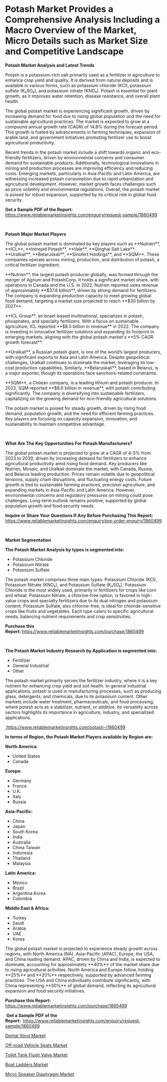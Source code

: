 <p><h1>Potash Market Provides a Comprehensive Analysis Including a Macro Overview of the Market, Micro Details such as Market Size and Competitive Landscape</h1></p><p><strong>Potash Market Analysis and Latest Trends</strong></p>
<p><p>Potash is a potassium-rich salt primarily used as a fertilizer in agriculture to enhance crop yield and quality. It is derived from natural deposits and is available in various forms, such as potassium chloride (KCl), potassium sulfate (K₂SO₄), and potassium nitrate (KNO₃). Potash is essential for plant growth, as it improves water retention, disease resistance, and overall plant health.</p><p>The global potash market is experiencing significant growth, driven by increasing demand for food due to rising global population and the need for sustainable agricultural practices. The market is expected to grow at a compound annual growth rate (CAGR) of 14.8% during the forecast period. This growth is fueled by advancements in farming techniques, expansion of arable land, and government initiatives promoting fertilizer use to boost agricultural productivity.</p><p>Recent trends in the potash market include a shift towards organic and eco-friendly fertilizers, driven by environmental concerns and consumer demand for sustainable products. Additionally, technological innovations in mining and production processes are improving efficiency and reducing costs. Emerging markets, particularly in Asia-Pacific and Latin America, are witnessing increased potash consumption due to rapid urbanization and agricultural development. However, market growth faces challenges such as price volatility and environmental regulations. Overall, the potash market is poised for robust expansion, supported by its critical role in global food security.</p></p>
<p><strong>Get a Sample PDF of the Report:&nbsp;</strong> <a href="https://www.reliablemarketinsights.com/enquiry/request-sample/1860499?utm_campaign=2110&utm_medium=2&utm_source=Github&utm_content=ia&utm_term=24012025&utm_id=potash">https://www.reliablemarketinsights.com/enquiry/request-sample/1860499</a></p>
<p>&nbsp;</p>
<p><strong>Potash Major Market Players</strong></p>
<p><p>The global potash market is dominated by key players such as **Nutrien**, **ICL**, **Intrepid Potash**, **Vale**, **Qinghai Salt Lake**, **Uralkali**, **Belaruskali**, **Sinofert Holdings**, and **SQM**. These companies operate across mining, production, and distribution of potash, a critical fertilizer ingredient.</p><p>**Nutrien**, the largest potash producer globally, was formed through the merger of Agrium and PotashCorp. It holds a significant market share, with operations in Canada and the U.S. In 2022, Nutrien reported sales revenue of approximately **$37.8 billion**, driven by strong demand for fertilizers. The company is expanding production capacity to meet growing global food demand, targeting a market size projected to reach **$30 billion by 2027**.</p><p>**ICL Group**, an Israel-based multinational, specializes in potash, phosphates, and specialty fertilizers. With a focus on sustainable agriculture, ICL reported **$8.5 billion in revenue** in 2022. The company is investing in innovative fertilizer solutions and expanding its footprint in emerging markets, aligning with the global potash market's **5% CAGR growth forecast**.</p><p>**Uralkali**, a Russian potash giant, is one of the world’s largest producers, with significant exports to Asia and Latin America. Despite geopolitical challenges, Uralkali continues to dominate the market, leveraging its low-cost production capabilities. Similarly, **Belaruskali**, based in Belarus, is a major exporter, though its operations face sanctions-related constraints.</p><p>**SQM**, a Chilean company, is a leading lithium and potash producer. In 2022, SQM reported **$8.6 billion in revenue**, with potash contributing significantly. The company is diversifying into sustainable fertilizers, capitalizing on the growing demand for eco-friendly agricultural solutions.</p><p>The potash market is poised for steady growth, driven by rising food demand, population growth, and the need for efficient farming practices. Key players are focusing on capacity expansion, innovation, and sustainability to maintain competitive advantage.</p></p>
<p>&nbsp;</p>
<p><strong>What Are The Key Opportunities For Potash Manufacturers?</strong></p>
<p><p>The global potash market is projected to grow at a CAGR of 4-5% from 2023 to 2030, driven by increasing demand for fertilizers to enhance agricultural productivity amid rising food demand. Key producers like Nutrien, Mosaic, and Uralkali dominate the market, with Canada, Russia, and Belarus leading production. Prices remain volatile due to geopolitical tensions, supply chain disruptions, and fluctuating energy costs. Future growth is tied to sustainable farming practices, precision agriculture, and expanding markets in Asia-Pacific and Latin America. However, environmental concerns and regulatory pressures on mining could pose challenges. Long-term outlook remains positive, supported by global population growth and food security needs.</p></p>
<p><strong>Inquire or Share Your Questions If Any Before Purchasing This Report:</strong> <a href="https://www.reliablemarketinsights.com/enquiry/pre-order-enquiry/1860499?utm_campaign=2110&utm_medium=2&utm_source=Github&utm_content=ia&utm_term=24012025&utm_id=potash">https://www.reliablemarketinsights.com/enquiry/pre-order-enquiry/1860499</a></p>
<p>&nbsp;</p>
<p><strong>Market Segmentation</strong></p>
<p><strong>The Potash Market Analysis by types is segmented into:</strong></p>
<p><ul><li>Potassium Chloride</li><li>Potassium Nitrate</li><li>Potassium Sulfate</li></ul></p>
<p><p>The potash market comprises three main types: Potassium Chloride (KCl), Potassium Nitrate (KNO₃), and Potassium Sulfate (K₂SO₄). Potassium Chloride is the most widely used, primarily in fertilizers for crops like corn and wheat. Potassium Nitrate, a chlorine-free option, is favored in high-value crops and specialty fertilizers due to its dual nitrogen and potassium content. Potassium Sulfate, also chlorine-free, is ideal for chloride-sensitive crops like fruits and vegetables. Each type caters to specific agricultural needs, balancing nutrient requirements and crop sensitivities.</p></p>
<p><strong>Purchase this Report:&nbsp;</strong><a href="https://www.reliablemarketinsights.com/purchase/1860499?utm_campaign=2110&utm_medium=2&utm_source=Github&utm_content=ia&utm_term=24012025&utm_id=potash">https://www.reliablemarketinsights.com/purchase/1860499</a></p>
<p>&nbsp;</p>
<p><strong>The Potash Market Industry Research by Application is segmented into:</strong></p>
<p><ul><li>Fertilizer</li><li>General Industrial</li><li>Other</li></ul></p>
<p><p>The potash market primarily serves the fertilizer industry, where it is a key nutrient for enhancing crop yield and soil health. In general industrial applications, potash is used in manufacturing processes, such as producing glass, detergents, and chemicals, due to its potassium content. Other markets include water treatment, pharmaceuticals, and food processing, where potash acts as a stabilizer, nutrient, or additive. Its versatility across sectors highlights its importance in agriculture, industry, and specialized applications.</p></p>
<p><a href="https://www.reliablemarketinsights.com/potash-r1860499?utm_campaign=2110&utm_medium=2&utm_source=Github&utm_content=ia&utm_term=24012025&utm_id=potash">&nbsp;https://www.reliablemarketinsights.com/potash-r1860499</a></p>
<p><strong>In terms of Region, the Potash Market Players available by Region are:</strong></p>
<p>
    <p> <strong> North America: </strong>
        <ul>
            <li>United States</li>
            <li>Canada</li>
        </ul>
        </p> 
    <p> <strong> Europe: </strong>
        <ul>
            <li>Germany</li>
            <li>France</li>
            <li>U.K.</li>
            <li>Italy</li>
            <li>Russia</li>
        </ul>
        </p> 
    <p> <strong> Asia-Pacific: </strong>
        <ul>
            <li>China</li>
            <li>Japan</li>
            <li>South Korea</li>
            <li>India</li>
            <li>Australia</li>
            <li>China Taiwan</li>
            <li>Indonesia</li>
            <li>Thailand</li>
            <li>Malaysia</li>
        </ul>
        </p> 
    <p> <strong> Latin America: </strong>
        <ul>
            <li>Mexico</li>
            <li>Brazil</li>
            <li>Argentina Korea</li>
            <li>Colombia</li>
        </ul>
        </p> 
    <p> <strong> Middle East & Africa: </strong>
        <ul>
            <li>Turkey</li>
            <li>Saudi</li>
            <li>Arabia</li>
            <li>UAE</li>
            <li>Korea</li>
        </ul>
    </p>
    </p>
<p><p>The global potash market is projected to experience steady growth across regions, with North America (NA), Asia-Pacific (APAC), Europe, the USA, and China leading demand. APAC, driven by China and India, is expected to dominate, accounting for approximately **40%** of the market share due to rising agricultural activities. North America and Europe follow, holding **25%** and **20%** respectively, supported by advanced farming practices. The USA and China individually contribute significantly, with China representing **30%** of global demand, reflecting its agricultural expansion and food security initiatives.</p></p>
<p><strong>Purchase this Report: </strong><a href="https://www.reliablemarketinsights.com/purchase/1860499?utm_campaign=2110&utm_medium=2&utm_source=Github&utm_content=ia&utm_term=24012025&utm_id=potash">https://www.reliablemarketinsights.com/purchase/1860499</a></p>
<p>&nbsp;<strong>Get a Sample PDF of the Report:&nbsp;&nbsp;</strong><a href="https://www.reliablemarketinsights.com/enquiry/request-sample/1860499?utm_campaign=2110&utm_medium=2&utm_source=Github&utm_content=ia&utm_term=24012025&utm_id=potash">https://www.reliablemarketinsights.com/enquiry/request-sample/1860499</a></p>
<p><strong></strong></p>
<p><p><a href="https://www.linkedin.com/pulse/in-depth-dental-stool-market-research-comprehensive-insights-dlc3f?utm_campaign=2110&utm_medium=2&utm_source=Github&utm_content=ia&utm_term=24012025&utm_id=potash">Dental Stool Market</a></p><p><a href="https://www.linkedin.com/pulse/latest-trend-analysis-off-road-vehicle-seats-market-suggests-ztquc?utm_campaign=2110&utm_medium=2&utm_source=Github&utm_content=ia&utm_term=24012025&utm_id=potash">Off-road Vehicle Seats Market</a></p><p><a href="https://www.linkedin.com/pulse/toilet-tank-flush-valve-market-dynamics-projections-2025-2032-ph7cc?utm_campaign=2110&utm_medium=2&utm_source=Github&utm_content=ia&utm_term=24012025&utm_id=potash">Toilet Tank Flush Valve Market</a></p><p><a href="https://www.linkedin.com/pulse/boat-ladders-market-size-striking-cagr-73-from-2025-2032-segmentation-uiadc?utm_campaign=2110&utm_medium=2&utm_source=Github&utm_content=ia&utm_term=24012025&utm_id=potash">Boat Ladders Market</a></p><p><a href="https://www.linkedin.com/pulse/delving-growth-market-micro-speaker-diaphragm-expected-145-cagr-02l2f?utm_campaign=2110&utm_medium=2&utm_source=Github&utm_content=ia&utm_term=24012025&utm_id=potash">Micro Speaker Diaphragm Market</a></p></p>